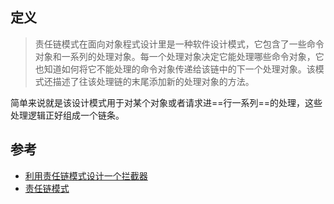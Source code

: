 ## 定义
> 责任链模式在面向对象程式设计里是一种软件设计模式，它包含了一些命令对象和一系列的处理对象。每一个处理对象决定它能处理哪些命令对象，它也知道如何将它不能处理的命令对象传递给该链中的下一个处理对象。该模式还描述了往该处理链的末尾添加新的处理对象的方法。

简单来说就是该设计模式用于对某个对象或者请求进==行一系列==的处理，这些处理逻辑正好组成一个链条。


## 参考
- [利用责任链模式设计一个拦截器](https://crossoverjie.top/2018/10/22/wheel/cicada5/)
- [责任链模式](http://www.runoob.com/design-pattern/chain-of-responsibility-pattern.html)



